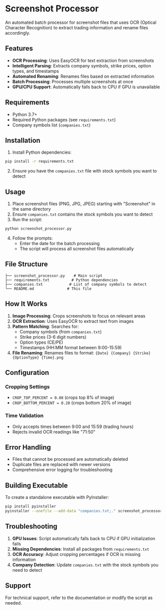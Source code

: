 # Screenshot Processor

An automated batch processor for screenshot files that uses OCR (Optical Character Recognition) to extract trading information and rename files accordingly.

## Features

- **OCR Processing**: Uses EasyOCR for text extraction from screenshots
- **Intelligent Parsing**: Extracts company symbols, strike prices, option types, and timestamps
- **Automated Renaming**: Renames files based on extracted information
- **Batch Processing**: Processes multiple screenshots at once
- **GPU/CPU Support**: Automatically falls back to CPU if GPU is unavailable

## Requirements

- Python 3.7+
- Required Python packages (see `requirements.txt`)
- Company symbols list (`companies.txt`)

## Installation

1. Install Python dependencies:
```bash
pip install -r requirements.txt
```

2. Ensure you have the `companies.txt` file with stock symbols you want to detect

## Usage

1. Place screenshot files (PNG, JPG, JPEG) starting with "Screenshot" in the same directory
2. Ensure `companies.txt` contains the stock symbols you want to detect
3. Run the script:
```bash
python screenshot_processor.py
```

4. Follow the prompts:
   - Enter the date for the batch processing
   - The script will process all screenshot files automatically

## File Structure

```
├── screenshot_processor.py    # Main script
├── requirements.txt          # Python dependencies
├── companies.txt            # List of company symbols to detect
└── README.md               # This file
```

## How It Works

1. **Image Processing**: Crops screenshots to focus on relevant areas
2. **OCR Extraction**: Uses EasyOCR to extract text from images
3. **Pattern Matching**: Searches for:
   - Company symbols (from `companies.txt`)
   - Strike prices (3-6 digit numbers)
   - Option types (CE/PE)
   - Timestamps (HH:MM format between 9:00-15:59)
4. **File Renaming**: Renames files to format: `{Date} {Company} {Strike} {OptionType} {Time}.png`

## Configuration

### Cropping Settings
- `CROP_TOP_PERCENT = 0.08` (crops top 8% of image)
- `CROP_BOTTOM_PERCENT = 0.20` (crops bottom 20% of image)

### Time Validation
- Only accepts times between 9:00 and 15:59 (trading hours)
- Rejects invalid OCR readings like "71:50"

## Error Handling

- Files that cannot be processed are automatically deleted
- Duplicate files are replaced with newer versions
- Comprehensive error logging for troubleshooting

## Building Executable

To create a standalone executable with PyInstaller:

```bash
pip install pyinstaller
pyinstaller --onefile --add-data "companies.txt;." screenshot_processor.py
```

## Troubleshooting

1. **GPU Issues**: Script automatically falls back to CPU if GPU initialization fails
2. **Missing Dependencies**: Install all packages from `requirements.txt`
3. **OCR Accuracy**: Adjust cropping percentages if OCR is missing information
4. **Company Detection**: Update `companies.txt` with the stock symbols you need to detect

## Support

For technical support, refer to the documentation or modify the script as needed.
